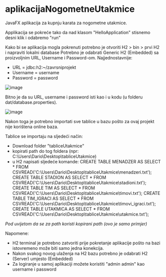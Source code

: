 # aplikacijaNogometneUtakmice
JavaFX aplikacija za kupnju karata za nogometne utakmice.

Applikacija se pokreće tako da nad klasom "HelloApplication" stisnemo desni klik i odabremo "run"

Kako bi se aplikacija mogla pokrenuti potrebno je otvoriti H2 > bin > prvi H2 i napraviti lokalni database 
Potrebno je odabrati Generic H2 (Embedded) sa proizvoljnim URL, Username i Password-om. 
Najjednostavnije: 
- URL = jdbc:h2:~/zavrsniprojekt
- Username = username
- Password = password

![image](https://user-images.githubusercontent.com/85134549/221926863-ace32423-bf78-4b22-91e5-ffdf54095de8.png)


Bitno je da su URL, username i password isti kao i u kodu (u folderu dat/database.properties).

![image](https://user-images.githubusercontent.com/85134549/221926942-7b40835a-6761-4641-9d62-99ae5d6d73c2.png)

Nakon toga je potrebno importati sve tablice u bazu pošto za ovaj projekt nije korištena online baza.

Tablice se importaju na sljedeći način:
- Download folder "tabliceUtakmice"
- kopirati path do tog foldera (npr: C:\Users\Dario\Desktop\tabliceUtakmice)
- u H2 napisati sljedeće komande: 
CREATE TABLE MENADZER AS SELECT * FROM CSVREAD('C:\Users\Dario\Desktop\tabliceUtakmice\menadzeri.txt');
CREATE TABLE STADION AS SELECT * FROM CSVREAD('C:\Users\Dario\Desktop\tabliceUtakmice\stadioni.txt');
CREATE TABLE TIM AS SELECT * FROM CSVREAD('C:\Users\Dario\Desktop\tabliceUtakmice\timovi.txt');
CREATE TABLE TIM_IGRACI AS SELECT * FROM CSVREAD('C:\Users\Dario\Desktop\tabliceUtakmice\timovi_igraci.txt');
CREATE TABLE UTAKMICA AS SELECT * FROM CSVREAD('C:\Users\Dario\Desktop\tabliceUtakmice\utakmice.txt');

*Pod uvijetom da se za path koristi kopirani path (ovo je samo primjer)*

Napomene: 
- H2 terminal je potrebno zatvoriti prije pokretanje aplikacije pošto na bazi istovremeno može biti samo jedna konekcija.
- Nakon svakog novog ulaženja na H2 bazu potrebno je odabrati H2 (Server) umjesto (Embedded)
- Za logiranje u samoj aplikaciji možete koristiti "admin admin" kao username i password
